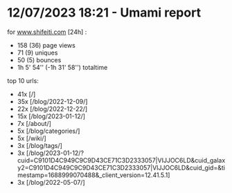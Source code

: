 # 12/07/2023 18:21 - Umami report
for www.shifeiti.com [24h] :

 - 158 (36) page views
 - 71 (9) uniques
 - 50 (5) bounces
 - 1h 5' 54'' (-1h 31' 58'') totaltime


top 10 urls:
 - 41x [/]
 - 35x [/blog/2022-12-09/]
 - 22x [/blog/2022-12-22/]
 - 15x [/blog/2023-01-12/]
 - 7x [/about/]
 - 5x [/blog/categories/]
 - 5x [/wiki/]
 - 3x [/blog/tags/]
 - 3x [/blog/2023-01-12/?cuid=C9101D4C949C9C9D43CE71C3D2333057|VIJJOC6LD&cuid_galaxy2=C9101D4C949C9C9D43CE71C3D2333057|VIJJOC6LD&cuid_gid=&timestamp=1688999070488&_client_version=12.41.5.1]
 - 3x [/blog/2022-05-07/]


